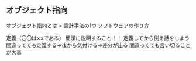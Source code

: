 ## オブジェクト指向

オブジェクト指向とは = 設計手法の1つ
ソフトウェアの作り方

定義（〇〇は××である）
簡潔に説明すること！！
定義してから例え話をしよう
間違ってても定義する->後から気付ける->差分が出る
間違ってても言い切ることが大事
